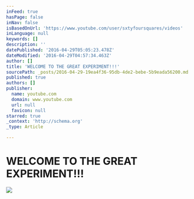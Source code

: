 ```yaml
---
inFeed: true
hasPage: false
inNav: false
isBasedOnUrl: 'https://www.youtube.com/user/sxtyfoursquares/videos'
inLanguage: null
keywords: []
description: ''
datePublished: '2016-04-29T05:05:23.478Z'
dateModified: '2016-04-29T04:57:34.463Z'
author: []
title: 'WELCOME TO THE GREAT EXPERIMENT!!!'
sourcePath: _posts/2016-04-29-19ea4f36-95db-4de2-bebe-5b9eada56200.md
published: true
authors: []
publisher:
  name: youtube.com
  domain: www.youtube.com
  url: null
  favicon: null
starred: true
_context: 'http://schema.org'
_type: Article

---
```

# WELCOME TO THE GREAT EXPERIMENT!!!
![](https://the-grid-user-content.s3-us-west-2.amazonaws.com/c0035012-f81b-48de-a609-84622981add0.jpg)